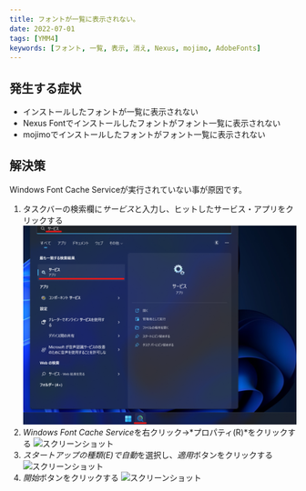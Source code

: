 ```yaml
---
title: フォントが一覧に表示されない。
date: 2022-07-01
tags: [YMM4]
keywords: [フォント, 一覧, 表示, 消え, Nexus, mojimo, AdobeFonts]
---
```

## 発生する症状
- インストールしたフォントが一覧に表示されない
- Nexus Fontでインストールしたフォントがフォント一覧に表示されない
- mojimoでインストールしたフォントがフォント一覧に表示されない

## 解決策
Windows Font Cache Serviceが実行されていない事が原因です。

1. タスクバーの検索欄に*サービス*と入力し、ヒットしたサービス・アプリをクリックする
![スクリーンショット](フォントが表示されない_4755.png)
1. *Windows Font Cache Service*を右クリック→*プロパティ(R)*をクリックする
![スクリーンショット](フォントが表示されない_5037.png)
1. *スタートアップの種類(E)*で*自動*を選択し、*適用*ボタンをクリックする
![スクリーンショット](フォントが表示されない_5314.png)
1. *開始*ボタンをクリックする
![スクリーンショット](フォントが表示されない_5456.png)